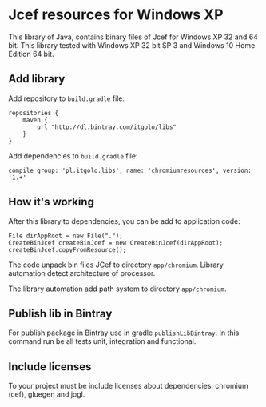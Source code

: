 # Jcef resources for Windows XP
This library of Java, contains binary files of Jcef for
Windows XP 32 and 64 bit. This library tested with Windows XP 32 bit SP 3
and Windows 10 Home Edition 64 bit.

## Add library

Add repository to ```build.gradle``` file:

```
repositories {
    maven {
        url "http://dl.bintray.com/itgolo/libs"
    }
}
```

Add dependencies to ```build.gradle``` file:

```
compile group: 'pl.itgolo.libs', name: 'chromiumresources', version: '1.+'
```

## How it's working
After this library to dependencies, you can be add to application code:

```
File dirAppRoot = new File(".");
CreateBinJcef createBinJcef = new CreateBinJcef(dirAppRoot);
createBinJcef.copyFromResource();
```

The code unpack bin files JCef to directory ```app/chromium```. Library automation
detect architecture of processor.

The library automation add path system to directory ```app/chromium```.

## Publish lib in Bintray

For publish package in Bintray use in gradle ```publishLibBintray```.
In this command run be all tests unit, integration and functional.

## Include licenses
To your project must be include licenses about dependencies:
chromium (cef), gluegen and jogl.